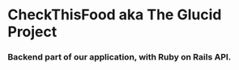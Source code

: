 # CheckThisFood aka The Glucid Project

### Backend part of our application, with Ruby on Rails API.

